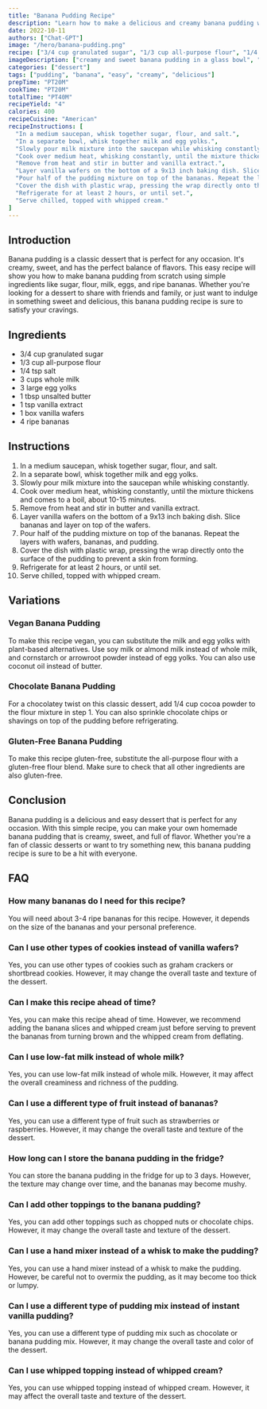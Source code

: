 ```yaml
---
title: "Banana Pudding Recipe"
description: "Learn how to make a delicious and creamy banana pudding with this easy recipe. Perfect for any occasion!"
date: 2022-10-11
authors: ["Chat-GPT"]
image: "/hero/banana-pudding.png"
recipe: ["3/4 cup granulated sugar", "1/3 cup all-purpose flour", "1/4 tsp salt", "3 cups whole milk", "3 large egg yolks", "1 tbsp unsalted butter", "1 tsp vanilla extract", "1 box vanilla wafers", "4 ripe bananas"]
imageDescription: ["creamy and sweet banana pudding in a glass bowl", "vanilla wafers surrounding the pudding", "sliced bananas on top of the pudding layer", "a dollop of whipped cream on top of the bananas"]
categories: ["dessert"]
tags: ["pudding", "banana", "easy", "creamy", "delicious"]
prepTime: "PT20M"
cookTime: "PT20M"
totalTime: "PT40M"
recipeYield: "4"
calories: 400
recipeCuisine: "American"
recipeInstructions: [
  "In a medium saucepan, whisk together sugar, flour, and salt.",
  "In a separate bowl, whisk together milk and egg yolks.",
  "Slowly pour milk mixture into the saucepan while whisking constantly.",
  "Cook over medium heat, whisking constantly, until the mixture thickens and comes to a boil, about 10-15 minutes.",
  "Remove from heat and stir in butter and vanilla extract.",
  "Layer vanilla wafers on the bottom of a 9x13 inch baking dish. Slice bananas and layer on top of the wafers.",
  "Pour half of the pudding mixture on top of the bananas. Repeat the layers with wafers, bananas, and pudding.",
  "Cover the dish with plastic wrap, pressing the wrap directly onto the surface of the pudding to prevent a skin from forming.",
  "Refrigerate for at least 2 hours, or until set.",
  "Serve chilled, topped with whipped cream."
]
---
```


## Introduction

Banana pudding is a classic dessert that is perfect for any occasion. It's creamy, sweet, and has the perfect balance of flavors. This easy recipe will show you how to make banana pudding from scratch using simple ingredients like sugar, flour, milk, eggs, and ripe bananas. Whether you're looking for a dessert to share with friends and family, or just want to indulge in something sweet and delicious, this banana pudding recipe is sure to satisfy your cravings.

## Ingredients

- 3/4 cup granulated sugar
- 1/3 cup all-purpose flour
- 1/4 tsp salt
- 3 cups whole milk
- 3 large egg yolks
- 1 tbsp unsalted butter
- 1 tsp vanilla extract
- 1 box vanilla wafers
- 4 ripe bananas

## Instructions

1. In a medium saucepan, whisk together sugar, flour, and salt.
2. In a separate bowl, whisk together milk and egg yolks.
3. Slowly pour milk mixture into the saucepan while whisking constantly.
4. Cook over medium heat, whisking constantly, until the mixture thickens and comes to a boil, about 10-15 minutes.
5. Remove from heat and stir in butter and vanilla extract.
6. Layer vanilla wafers on the bottom of a 9x13 inch baking dish. Slice bananas and layer on top of the wafers.
7. Pour half of the pudding mixture on top of the bananas. Repeat the layers with wafers, bananas, and pudding.
8. Cover the dish with plastic wrap, pressing the wrap directly onto the surface of the pudding to prevent a skin from forming.
9. Refrigerate for at least 2 hours, or until set.
10. Serve chilled, topped with whipped cream.

## Variations

### Vegan Banana Pudding

To make this recipe vegan, you can substitute the milk and egg yolks with plant-based alternatives. Use soy milk or almond milk instead of whole milk, and cornstarch or arrowroot powder instead of egg yolks. You can also use coconut oil instead of butter.

### Chocolate Banana Pudding

For a chocolatey twist on this classic dessert, add 1/4 cup cocoa powder to the flour mixture in step 1. You can also sprinkle chocolate chips or shavings on top of the pudding before refrigerating.

### Gluten-Free Banana Pudding

To make this recipe gluten-free, substitute the all-purpose flour with a gluten-free flour blend. Make sure to check that all other ingredients are also gluten-free.

## Conclusion

Banana pudding is a delicious and easy dessert that is perfect for any occasion. With this simple recipe, you can make your own homemade banana pudding that is creamy, sweet, and full of flavor. Whether you're a fan of classic desserts or want to try something new, this banana pudding recipe is sure to be a hit with everyone.

## FAQ

### How many bananas do I need for this recipe?

You will need about 3-4 ripe bananas for this recipe. However, it depends on the size of the bananas and your personal preference.

### Can I use other types of cookies instead of vanilla wafers?

Yes, you can use other types of cookies such as graham crackers or shortbread cookies. However, it may change the overall taste and texture of the dessert.

### Can I make this recipe ahead of time?

Yes, you can make this recipe ahead of time. However, we recommend adding the banana slices and whipped cream just before serving to prevent the bananas from turning brown and the whipped cream from deflating.

### Can I use low-fat milk instead of whole milk?

Yes, you can use low-fat milk instead of whole milk. However, it may affect the overall creaminess and richness of the pudding.

### Can I use a different type of fruit instead of bananas?

Yes, you can use a different type of fruit such as strawberries or raspberries. However, it may change the overall taste and texture of the dessert.

### How long can I store the banana pudding in the fridge?

You can store the banana pudding in the fridge for up to 3 days. However, the texture may change over time, and the bananas may become mushy.

### Can I add other toppings to the banana pudding?

Yes, you can add other toppings such as chopped nuts or chocolate chips. However, it may change the overall taste and texture of the dessert.

### Can I use a hand mixer instead of a whisk to make the pudding?

Yes, you can use a hand mixer instead of a whisk to make the pudding. However, be careful not to overmix the pudding, as it may become too thick or lumpy.

### Can I use a different type of pudding mix instead of instant vanilla pudding?

Yes, you can use a different type of pudding mix such as chocolate or banana pudding mix. However, it may change the overall taste and color of the dessert.

### Can I use whipped topping instead of whipped cream?

Yes, you can use whipped topping instead of whipped cream. However, it may affect the overall taste and texture of the dessert.